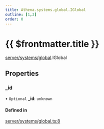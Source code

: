 ```yaml
---
title: Athena.systems.global.IGlobal
outline: [1,3]
order: 0
---
```


# {{ $frontmatter.title }}


[server/systems/global](../modules/server_systems_global.md).IGlobal

## Properties

### \_id

• `Optional` **\_id**: `unknown`

#### Defined in

[server/systems/global.ts:8](https://github.com/Stuyk/altv-athena/blob/8e03099/src/core/server/systems/global.ts#L8)
